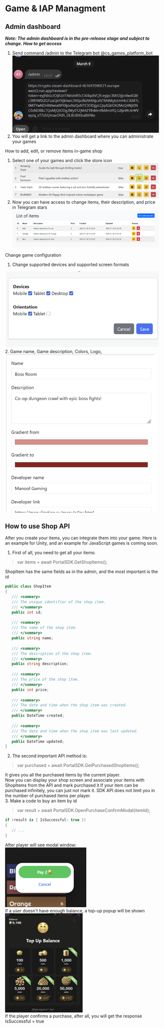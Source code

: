 # Game & IAP Managment
## Admin dashboard

**_Note: The admin dashboard is in the pre-release stage and subject to change.
How to get access_**

1. Send command /admin to the Telegram bot  @cs_games_platform_bot
![Описание изображения](images/game-and-iap/1.png)  
  2. You will get a link to the admin dashboard where you can administrate your games

How to add, edit, or remove items in-game shop

1. Select one of your games and click the store icon
![Описание изображения](images/game-and-iap/2.png)  
  2. Now you can have access to change items, their description, and price in Telegram stars
![Описание изображения](images/game-and-iap/3.png)  
  
Change game configuration  
  1. Change supported devices and supported screen formats

![Описание изображения](images/game-and-iap/4.png)  
  2. Game name, Game description, Colors, Logo,
![Описание изображения](images/game-and-iap/5.png)  
## How to use Shop API

After you create your items, you can integrate them into your game.
Here is an example for Unity, and an example for JavaScript games is coming soon.

1. First of all, you need to get all your items:
>var items = await PortalSDK.GetShopItems();

ShopItem has the same fields as in the admin, and the most important is the id
```c#
public class ShopItem
{
   /// <summary>
   /// The unique identifier of the shop item.
   /// </summary>
   public int id;

   /// <summary>
   /// The name of the shop item.
   /// </summary>
   public string name;

   /// <summary>
   /// The description of the shop item.
   /// </summary>
   public string description;

   /// <summary>
   /// The price of the shop item.
   /// </summary>
   public int price;

   /// <summary>
   /// The date and time when the shop item was created.
   /// </summary>
   public DateTime created;

   /// <summary>
   /// The date and time when the shop item was last updated.
   /// </summary>
   public DateTime updated;
}
```
2. The second important API method is:
>var purchased = await PortalSDK.GetPurchasedShopItems();

It gives you all the purchased items by the current player.   
  Now you can display your shop screen and associate your items with ShopItems from the API and mark purchased it 
If your item can be purchased infinitely, you can just not mark it. SDK API does not limit you in the number of purchased items per player.   
3. Make a code to buy an item by id
>var result = await PortalSDK.OpenPurchaseConfirmModal(itemId);
```C#
if (result is { IsSuccessful: true })
{
   // ...   
}
```

After player will see modal window:  
  ![Описание изображения](images/game-and-iap/6.png)  
  If a user doesn't have enough balance, a top-up popup will be shown  
  ![Описание изображения](images/game-and-iap/7.png)  
  If the player confirms a purchase, after all, you will get the response IsSuccessful = true
